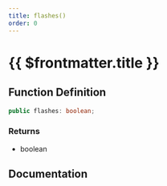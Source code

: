 ```yaml
---
title: flashes()
order: 0
---
```


# {{ $frontmatter.title }}

<!--@include: ./flashes_partial_header.md-->

## Function Definition

```ts
public flashes: boolean;
```

### Returns

* boolean

## Documentation

<!--@include: ./flashes_partial_footer.md-->
